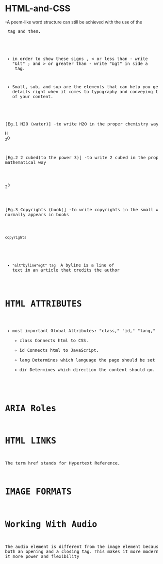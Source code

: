 # HTML-and-CSS
-A poem-like word structure can still be achieved with the use of the <pre> tag and then.
- in order to show these signs , < or less than - write "&lt" ; and > or greater than - write "&gt" in side a <code></code> tag.

- Small, sub, and sup are the elements that can help you get the details right when it comes to typography and conveying the full meaning of your content.

[Eg.1 H2O (water)]
  -to write H2O in the proper chemistry way
    <p>H <sub>2</sub>O</p>

[Eg.2 2 cubed(to the power 3)]
   -to write 2 cubed in the proper mathematical way
   <p>2<sup>3</sup></p>

[Eg.3 Copyrights (book)]
   -to write copyrights in the small way it normally appears in books
   <p><small>copyrights</small></p>

* <code>"&lt"byline"&gt" tag </code>
A byline is a line of text in an article that credits the author

# HTML ATTRIBUTES
- most important Global Attributes: "class," "id," "lang," and "dir."
  * class
      Connects html to CSS.
  * id
      Connects html to JavaScript.
  * lang
      Determines which language the page should be set up in.
  * dir
      Determines which direction the content should go.

# ARIA Roles

# HTML LINKS
   The term href stands for Hypertext Reference.

# IMAGE FORMATS

# Working With Audio
  The audio element is different from the image element because it has both an opening and a closing tag. This makes it more modern and gives it more power and flexibility
  <audio></audio>
